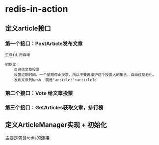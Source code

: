 # redis-in-action



## 定义article接口

### 第一个接口：PostArticle发布文章

```
生成id,用自增   

初始化：
	自己给文章投票
	设置过期时间，一个星期停止投票，所以不要再维护这个投票人的集合，自动过期老化。
	发布文章到hash  键是"article:"+articleId  
```

### 第二个接口：Vote 给文章投票



### 第三个接口：GetArticles获取文章，排行榜







## 定义ArticleManager实现  + 初始化 

主要是包含redis的连接







